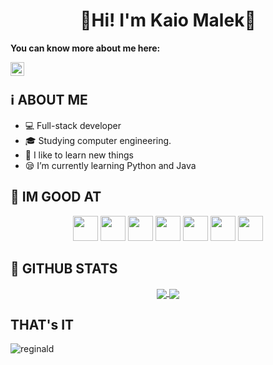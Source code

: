 <h1 align="center">🌟Hi! I'm Kaio Malek🌟</h1>

**You can know more about me here:**

<a href="https://www.linkedin.com/in/kaio-malek/">
  <img align="left" alt="Kaio Malek" width="22px" src="https://raw.githubusercontent.com/peterthehan/peterthehan/master/assets/linkedin.svg" />
</a>

</br>

## ℹ️ ABOUT ME

- 💻 Full-stack developer
- 🎓 Studying computer engineering.
- 🍊 I like to learn new things
- 😪 I’m currently learning Python and Java

## 👷 IM GOOD AT

<p align="middle">
<img src="https://cdn.jsdelivr.net/gh/devicons/devicon/icons/javascript/javascript-original.svg" width="40" height="40" />
<img src="https://cdn.jsdelivr.net/gh/devicons/devicon/icons/java/java-original.svg" width="40" height="40" />
<img src="https://cdn.jsdelivr.net/gh/devicons/devicon/icons/typescript/typescript-original.svg" width="40" height="40" />
<img src="https://cdn.jsdelivr.net/gh/devicons/devicon/icons/git/git-original.svg" width="40" height="40" />
<img src="https://cdn.jsdelivr.net/gh/devicons/devicon/icons/mongodb/mongodb-original.svg" width="40" height="40" />
<img src="https://cdn.jsdelivr.net/gh/devicons/devicon/icons/python/python-original.svg" width="40" height="40" />
<img src="https://cdn.jsdelivr.net/gh/devicons/devicon/icons/mysql/mysql-original.svg" width="40" height="40" />  
</p>

## 🚉 GITHUB STATS

<div align="center">
<a href="https://github.com/kaio-eduardo" >
  <img align="center" src="https://github-readme-stats.vercel.app/api/top-langs/?username=kaio-eduardo&show_icons=true&theme=radical" />
</a>
<a href="https://github.com/kaio-eduardo" >
  <img align="center" src="https://github-readme-stats.vercel.app/api?username=kaio-eduardo&show_icons=true&theme=dracula&include_all_commits=true&count_private=true" />
</a>
</div>

## THAT's IT
![reginald](https://user-images.githubusercontent.com/44307221/204875704-0d92fb62-94d2-4f44-872c-0e970839fc9e.gif)

<!---
kaio-eduardo/kaio-eduardo is a ✨ special ✨ repository because its `README.md` (this file) appears on your GitHub profile.
You can click the Preview link to take a look at your changes.
--->
